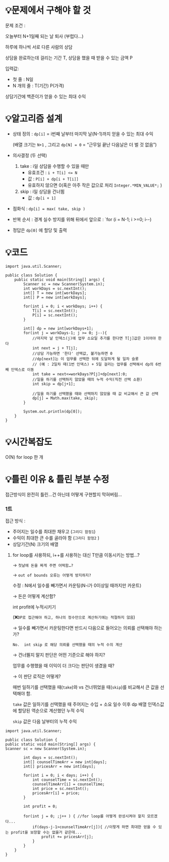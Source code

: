 # 💡**문제에서 구해야 할 것**

문제 조건 :

오늘부터 N+1일째 되는 날 퇴사 (부럽다…)

하루에 하나씩 서로 다른 사람의 상담

상담을 완료하는데 걸리는 기간 T, 상담을 했을 때 받을 수 있는 금액 P

입력값:

- 첫 줄 : N일
- N 개의 줄 : T(기간) P(가격)

상담기간에 백준이가 얻을 수 있는 최대 수익

# 💡**알고리즘 설계**

- 상태 정의 : `dp[i]` = i번째 날부터 마지막 날(N-1)까지 얻을 수 있는 최대 수익

  (배열 크기는 `N+1` , 그리고 `dp[N] = 0` = “근무일 끝난 다음날은 더 벌 것 없음”)

- 의사결정 (두 선택)
   1. take : i일 상담을 수행할 수 있을 때만
      - 유효조건 : `i + T[i] <= N`
      - 값 : `P[i] + dp[i + T[i]]`
      - 유효하지 않으면 0(혹은 아주 작은 값으로 처리 `Integer.*MIN_VALUE*;` )
   2. skip : i일 상담을 건너뜀
      - 값 : `dp[i + 1]`
- 점화식 : `dp[i] = max( take, skip )`
- 반복 순서 : 경계 실수 방지를 위해 뒤에서 앞으로 : `for (i = N-1; i >=0; i--)
- 정답은 `dp[0]` 에 할당 및 출력

# 💡코드

```
import java.util.Scanner;

public class Solution {
    public static void main(String[] args) {
        Scanner sc = new Scanner(System.in);
        int workDays = sc.nextInt();
        int[] T = new int[workDays];
        int[] P = new int[workDays];

        for(int i = 0; i < workDays; i++) {
            T[i] = sc.nextInt();
            P[i] = sc.nextInt();
        }

        int[] dp = new int[workDays+1];
        for(int j = workDays-1; j >= 0; j--){
            //마지막 날 인덱스(j)에 업무 소요일 추가를 한다면 T[j]값은 1이어야 한다
            int next = j + T[j];
            //상담 가능하면 '한다' 선택값, 불가능하면 0
            //dp[next]는 이 업무를 선택한 뒤에 도달하게 될 일차 슬롯
            // (예 : 2일차 때(1번 인덱스) + 5일 걸리는 업무를 선택해서 dp의 6번째 인덱스로 이동
            int take = next<=workDays?P[j]+dp[next]:0;
            //일을 하기를 선택하지 않았을 때의 누적 수익(직전 선택 소환)
            int skip = dp[j+1];
            
            //일을 하기를 선택했을 때와 선택하지 않았을 때 값 비교해서 큰 값 선택
            dp[j] = Math.max(take, skip);
        }

        System.out.println(dp[0]);
    }
}
```

# 💡시간복잡도

O(N) for loop 한 개

# 💡틀린 이유 & 틀린 부분 수정

접근방식이 완전히 틀린…건 아닌데 어떻게 구현할지 막혀버림…

### 1트

접근 방식 :

- 주어지는 일수를 최대한 채우고 (`그리디 함정1`)
- 수익이 최대한 큰 수를 골라야 함 (`그리디 함정2` )
- 상담기간(N) 크기의 배열
1. for loop를 사용하되, i++를 사용하는 대신 T만큼 이동시키는 방법…?

   → `첫날에 돈을 짜게 주면 어떡함…?`

   → `out of bounds 오류는 어떻게 방지하지?`

   수정 : N에서 일수를 빼가면서 카운팅(N-i가 0이상일 때까지만 카운트)

   → 돈은 어떻게 계산함?

   int profit에 누적시키기

   (❌`DP로 접근해야 하고, 하나의 정수만으로 계산하기에는 적절하지 않음`)

   → 일수를 빼가면서 카운팅한다면 반드시 다음으로 들어오는 의뢰를 선택해야 하는가?

   `No.  int skip 로 해당 의뢰를 선택했을 때의 누적 수의 계산`

   → 건너뛸지 말지 판단은 어떤 기준으로 해야 하지?

   업무를 수행했을 때 이익이 더 크다는 판단이 생겼을 때?

   → 이 판단 로직은 어떻게?

   매번 일하기를 선택했을 때(`take`)와 vs 건너뛰었을 때(`skip`)를 비교해서 큰 값을 선택해야 함.

   `take` 값은 일하기를 선택했을 때 주어지는 수입 + 소요 일수 이후 dp 배열 인덱스값에 할당된 역순으로 계산했던 누적 수익

   `skip` 값은 다음 날부터의 누적 수익

````
import java.util.Scanner;

public class Solution {
public static void main(String[] args) {
Scanner sc = new Scanner(System.in);

        int days = sc.nextInt();
        int[] counselTimeArr = new int[days];
        int[] pricesArr = new int[days];

        for(int i = 0; i < days; i++) {
            int counselTime = sc.nextInt();
            counselTimeArr[i] = counselTime;
            int price = sc.nextInt();
            pricesArr[i] = price;
        }

        int profit = 0;

        for(int j = 0; ;j++ ) { //for loop를 어떻게 완성시켜야 할지 모르겠다...
            if(days-j-1>counselTimeArr[j]){ //이렇게 하면 최대한 얻을 수 있는 profit을 보장할 수는 없을거 같은데...
                profit += pricesArr[j];
            }
        }
    }
}
````